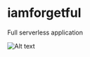 # iamforgetful

Full serverless application

![Alt text](infra/Architectura.jpg?raw=true "Architecture")
